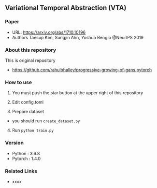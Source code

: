 ## Variational Temporal Abstraction (VTA)
### Paper
* URL: https://arxiv.org/abs/1710.10196
* Authors
    Taesup Kim, Sungjin Ahn, Yoshua Bengio @NeurIPS 2019

### About this repository
This is original repository
* https://github.com/rahulbhalley/progressive-growing-of-gans.pytorch

### How to use
1. You must push the star button at the upper right of this repository

2. Edit config.toml

3. Prepare dataset
*   you should run ```create_dataset.py```

4. Run 
```python train.py```
    
### Version
* Python : 3.6.8
* Pytorch : 1.4.0

### Related Links
* xxxx